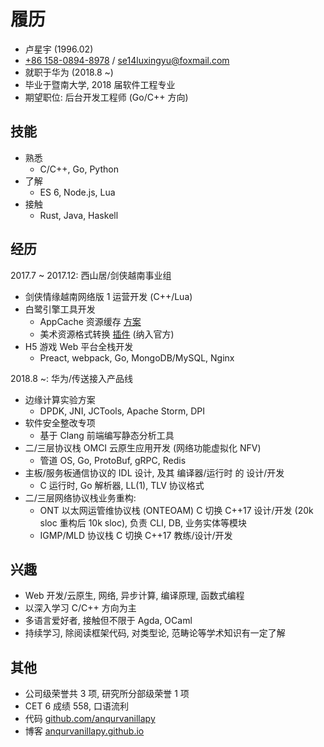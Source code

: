 # 履历

- 卢星宇 (1996.02)
- [+86 158-0894-8978](tel:+8615808948978)
/ [se14luxingyu@foxmail.com](mailto:se14luxingyu@foxmail.com)
- 就职于华为 (2018.8 ~)
- 毕业于暨南大学, 2018 届软件工程专业
- 期望职位: 后台开发工程师 (Go/C++ 方向)

## 技能

- 熟悉
    + C/C++, Go, Python
- 了解
    + ES 6, Node.js, Lua
- 接触
    + Rust, Java, Haskell

## 经历

2017.7 ~ 2017.12: 西山居/剑侠越南事业组

- 剑侠情缘越南网络版 1 运营开发 (C++/Lua)
- 白鹭引擎工具开发
    + AppCache 资源缓存
    [方案](https://github.com/anqurvanillapy/json2appcache)
    + 美术资源格式转换
    [插件](https://github.com/anqurvanillapy/dbpro-mc-import) (纳入官方)
- H5 游戏 Web 平台全栈开发
    + Preact, webpack, Go, MongoDB/MySQL, Nginx

2018.8 ~: 华为/传送接入产品线

- 边缘计算实验方案
    + DPDK, JNI, JCTools, Apache Storm, DPI
- 软件安全整改专项
    + 基于 Clang 前端编写静态分析工具
- 二/三层协议栈 OMCI 云原生应用开发 (网络功能虚拟化 NFV)
    + 管道 OS, Go, ProtoBuf, gRPC, Redis
- 主板/服务板通信协议的 IDL 设计, 及其 编译器/运行时 的 设计/开发
    + C 运行时, Go 解析器, LL(1), TLV 协议格式
- 二/三层网络协议栈业务重构:
    + ONT 以太网运管维协议栈 (ONTEOAM) C 切换 C++17 设计/开发 (20k sloc 重构后 10k sloc), 负责 CLI, DB, 业务实体等模块
    + IGMP/MLD 协议栈 C 切换 C++17 教练/设计/开发

## 兴趣

- Web 开发/云原生, 网络, 异步计算, 编译原理, 函数式编程
- 以深入学习 C/C++ 方向为主
- 多语言爱好者, 接触但不限于 Agda, OCaml
- 持续学习, 除阅读框架代码, 对类型论, 范畴论等学术知识有一定了解

## 其他

- 公司级荣誉共 3 项, 研究所分部级荣誉 1 项
- CET 6 成绩 558, 口语流利
- 代码 [github.com/anqurvanillapy](https://github.com/anqurvanillapy)
- 博客 [anqurvanillapy.github.io](https://anqurvanillapy.github.io)
